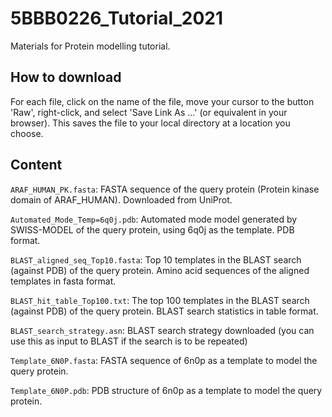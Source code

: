 # 5BBB0226_Tutorial_2021

Materials for Protein modelling tutorial.

## How to download

For each file, click on the name of the file, move your cursor to the button 'Raw', right-click, and select 'Save Link As ...' (or equivalent in your browser). This saves the file to your local directory at a location you choose.

## Content

`ARAF_HUMAN_PK.fasta`: FASTA sequence of the query protein (Protein kinase domain of ARAF_HUMAN). Downloaded from UniProt.

`Automated_Mode_Temp=6q0j.pdb`: Automated mode model generated by SWISS-MODEL of the query protein, using 6q0j as the template. PDB format.

`BLAST_aligned_seq_Top10.fasta`: Top 10 templates in the BLAST search (against PDB) of the query protein. Amino acid sequences of the aligned templates in fasta format.

`BLAST_hit_table_Top100.txt`: The top 100 templates in the BLAST search (against PDB) of the query protein. BLAST search statistics in table format.

`BLAST_search_strategy.asn`: BLAST search strategy downloaded (you can use this as input to BLAST if the search is to be repeated)

`Template_6N0P.fasta`: FASTA sequence of 6n0p as a template to model the query protein. 

`Template_6N0P.pdb`: PDB structure of 6n0p as a template to model the query protein.
